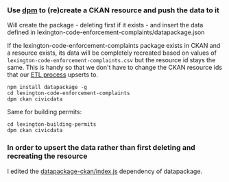 ### Use [dpm](http://okfnlabs.org/blog/2014/09/11/data-api-for-data-packages-with-dpm-and-ckan.html) to (re)create a CKAN resource and push the data to it

Will create the package - deleting first if it exists - and insert the data defined in lexington-code-enforcement-complaints/datapackage.json

If the lexington-code-enforcement-complaints package exists in CKAN and a resource exists, its data will be completely recreated based on values of `lexington-code-enforcement-complaints.csv` but the resource id stays the same. This is handy so that we don't have to change the CKAN resource ids that our [ETL process](https://github.com/lfucg/lexington-pentaho-etl) upserts to.

```
npm install datapackage -g
cd lexington-code-enforcement-complaints
dpm ckan civicdata
```

Same for building permits:

```
cd lexington-building-permits
dpm ckan civicdata
```

### In order to upsert the data rather than first deleting and recreating the resource

I edited the [datapackage-ckan/index.js](https://gist.github.com/eeeschwartz/12f1b32a549b516f6614) dependency of datapackage.
